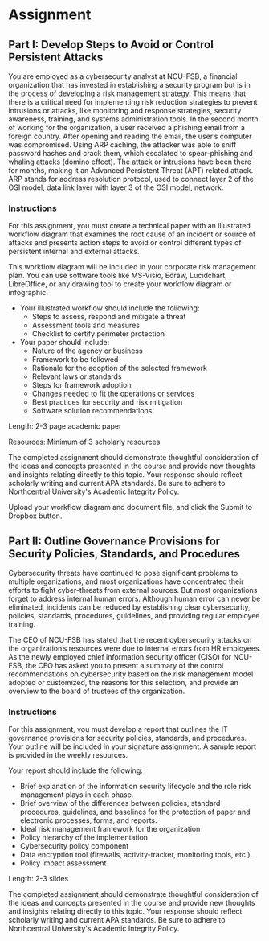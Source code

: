 # Assignment

## Part I: Develop Steps to Avoid or Control Persistent Attacks

You are employed as a cybersecurity analyst at NCU-FSB, a financial organization that has invested in establishing a security program but is in the process of developing a risk management strategy. This means that there is a critical need for implementing risk reduction strategies to prevent intrusions or attacks, like monitoring and response strategies, security awareness, training, and systems administration tools. In the second month of working for the organization, a user received a phishing email from a foreign country. After opening and reading the email, the user’s computer was compromised. Using ARP caching, the attacker was able to sniff password hashes and crack them, which escalated to spear-phishing and whaling attacks (domino effect). The attack or intrusions have been there for months, making it an Advanced Persistent Threat (APT) related attack. ARP stands for address resolution protocol, used to connect layer 2 of the OSI model, data link layer with layer 3 of the OSI model, network.

### Instructions

For this assignment, you must create a technical paper with an illustrated workflow diagram that examines the root cause of an incident or source of attacks and presents action steps to avoid or control different types of persistent internal and external attacks.

This workflow diagram will be included in your corporate risk management plan. You can use software tools like MS-Visio, Edraw, Lucidchart, LibreOffice, or any drawing tool to create your workflow diagram or infographic.

- Your illustrated workflow should include the following:
  - Steps to assess, respond and mitigate a threat
  - Assessment tools and measures
  - Checklist to certify perimeter protection
- Your paper should include:
  - Nature of the agency or business
  - Framework to be followed
  - Rationale for the adoption of the selected framework
  - Relevant laws or standards
  - Steps for framework adoption
  - Changes needed to fit the operations or services
  - Best practices for security and risk mitigation
  - Software solution recommendations

Length: 2-3 page academic paper

Resources: Minimum of 3 scholarly resources

The completed assignment should demonstrate thoughtful consideration of the ideas and concepts presented in the course and provide new thoughts and insights relating directly to this topic. Your response should reflect scholarly writing and current APA standards. Be sure to adhere to Northcentral University's Academic Integrity Policy.

Upload your workflow diagram and document file, and click the Submit to Dropbox button.

## Part II: Outline Governance Provisions for Security Policies, Standards, and Procedures

Cybersecurity threats have continued to pose significant problems to multiple organizations, and most organizations have concentrated their efforts to fight cyber-threats from external sources. But most organizations forget to address internal human errors. Although human error can never be eliminated, incidents can be reduced by establishing clear cybersecurity, policies, standards, procedures, guidelines, and providing regular employee training.

The CEO of NCU-FSB has stated that the recent cybersecurity attacks on the organization’s resources were due to internal errors from HR employees. As the newly employed chief information security officer (CISO) for NCU-FSB, the CEO has asked you to present a summary of the control recommendations on cybersecurity based on the risk management model adopted or customized, the reasons for this selection, and provide an overview to the board of trustees of the organization.

### Instructions

For this assignment, you must develop a report that outlines the IT governance provisions for security policies, standards, and procedures. Your outline will be included in your signature assignment. A sample report is provided in the weekly resources.

Your report should include the following:

- Brief explanation of the information security lifecycle and the role risk management plays in each phase.
- Brief overview of the differences between policies, standard procedures, guidelines, and baselines for the protection of paper and electronic processes, forms, and reports.
- Ideal risk management framework for the organization
- Policy hierarchy of the implementation
- Cybersecurity policy component
- Data encryption tool (firewalls, activity-tracker, monitoring tools, etc.).
- Policy impact assessment

Length: 2-3 slides

The completed assignment should demonstrate thoughtful consideration of the ideas and concepts presented in the course and provide new thoughts and insights relating directly to this topic. Your response should reflect scholarly writing and current APA standards. Be sure to adhere to Northcentral University's Academic Integrity Policy.